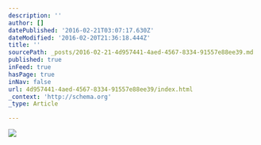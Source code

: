 ```yaml
---
description: ''
author: []
datePublished: '2016-02-21T03:07:17.630Z'
dateModified: '2016-02-20T21:36:18.444Z'
title: ''
sourcePath: _posts/2016-02-21-4d957441-4aed-4567-8334-91557e88ee39.md
published: true
inFeed: true
hasPage: true
inNav: false
url: 4d957441-4aed-4567-8334-91557e88ee39/index.html
_context: 'http://schema.org'
_type: Article

---
```

![](https://the-grid-user-content.s3-us-west-2.amazonaws.com/b341b420-f528-4aeb-9980-a5fa8155c6c1.png)